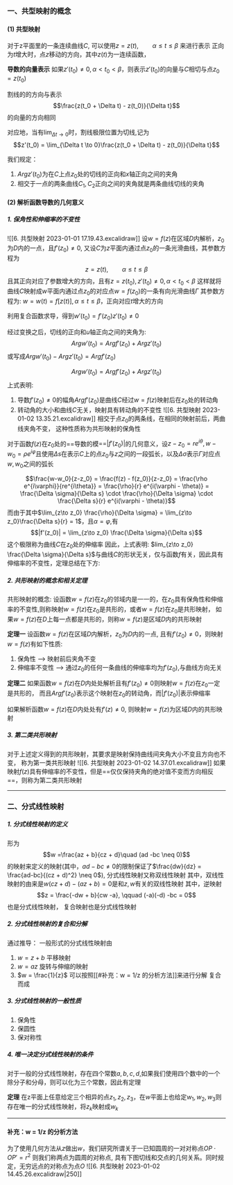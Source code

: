 ### 一、共型映射的概念
#### (1) 共型映射
对于z平面里的一条连续曲线$C$, 可以使用$z = z(t),\qquad \alpha \leq t \leq \beta$
来进行表示
正向为$t$增大时，点$z$移动的方向，其中$z(t)$为一连续函数，

**导数的向量表示**
如果$z'(t_0)\neq 0, \alpha < t_0 < \beta$，则表示$z'(t_0)$的向量与$C$相切与点$z_0 = z(t_0)$

割线的的方向与表示
$$\frac{z(t_0 + \Delta t) - z(t_0)}{\Delta t}$$
的向量的方向相同

对应地，当有$\lim_{\Delta t \to 0}$时，割线极限位置为切线,记为
$$z'(t_0) = \lim_{\Delta t \to 0}\frac{z(t_0 + \Delta t) - z(t_0)}{\Delta t}$$

我们规定：
1) $Argz'(t_0)$为在$C$上点$z_0$处的切线的正向和$x$轴正向之间的夹角
2) 相交于一点的两条曲线$C_1,C_2$正向之间的夹角就是两条曲线切线的夹角

#### (2) 解析函数导数的几何意义
##### 1. 保角性和伸缩率的不变性 
![[6. 共型映射 2023-01-01 17.19.43.excalidraw]]
设$w=f(z)$在区域$D$内解析，$z_0$为$D$内的一点，且$f'(z_0) \neq 0$, 又设$C$为$z$平面内通过点$z_0$的一条光滑曲线，其参数方程为
$$z = z(t), \qquad \alpha \leq t \leq \beta$$
且其正向对应了参数增大的方向，且有$z=z(t_0), z'(t_0) \neq 0, \alpha < t_0 < \beta$
这样就将曲线$C$映射成$w$平面内通过点$z_0$的对应点$w = f(z_0)$的一条有向光滑曲线$\Gamma$
其参数方程为: $w = w(t) = f[z(t)],  \alpha \leq t \leq \beta$，正向对应$t$增大的方向

利用复合函数求导，得到$w'(t_0) = f'(z_0)z'(t_0)\neq 0$

经过变换之后，切线的正向和$u$轴正向之间的夹角为: 
$$Arg w'(t_0) = Argf'(z_0)+ Arg z'(t_0)$$
或写成$Argw'(t_0) - Argz'(t_0) = Argf'(z_0)$

$$Argw'(t_0) = Arg f'(z_0) + Argz'(t_0)$$
上式表明: 
1) 导数$f'(z_0)\neq 0$的幅角$Argf'(z_0)$是曲线$C$经过$w =f(z)$映射后在$z_0$处的转动角
2) 转动角的大小和曲线$C$无关，映射具有转动角的不变性
![[6. 共型映射 2023-01-02 13.35.21.excalidraw]]
相交于点$z_0$的两条线，在相同的映射前后，两曲线夹角不变， 这种性质称为共形映射的保角性

对于函数$f(z)$在$z_0$处的==导数的模==$|f'(z_0)|$的几何意义，设$z-z_0 = re^{i\theta}, w-w_0 = \rho e^{i\varphi}$且使用$\Delta s$在表示$C$上的点$z_0$与$z$之间的一段弧长，以及$\Delta\sigma$表示$\Gamma$对应点$w,w_0$之间的弧长

$$\frac{w-w_0}{z-z_0} = \frac{f(z) - f(z_0)}{z-z_0} = \frac{\rho e^{i\varphi}}{re^{i\theta}} = \frac{\rho}{r} e^{i(\varphi - \theta)} = \frac{\Delta \sigma}{\Delta s} \cdot \frac{\rho}{\Delta \sigma} \cdot  \frac{\Delta s}{r} e^{i(\varphi - \theta)}$$
而由于其中$\lim_{z\to z_0} \frac{\rho}{\Delta \sigma} = \lim_{z\to z_0}\frac{\Delta s}{r} = 1$，且$\alpha = \varphi$,有
$$|f'(z_0)| = \lim_{z\to z_0} \frac{\Delta \sigma}{\Delta s}$$
这个极限称为曲线$C$在$z_0$处的伸缩率
因此，上式表明: 
$lim_{z\to z_0} \frac{\Delta \sigma}{\Delta s}$与曲线$C$的形状无关，仅与函数$f$有关，因此具有伸缩率的不变性，定理总结在下方: 

##### 2. 共形映射的概念和相关定理

共形映射的概念: 
设函数$w = f(z)$在$z_0$的邻域内是一一的，在$z_0$具有保角性和伸缩率的不变性,则称映射$w = f(z)$在$z_0$是共形的，或者$w = f(z)$在$z_0$是共形映射， 如果$w = f(z)$在$D$上每一点都是共形的，则称$w = f(z)$是区域$D$内的共形映射

**定理一** 
设函数$w = f(z)$在区域$D$内解析，$z_0$为$D$内的一点, 且有$f'(z_0)\neq 0$，则映射$w = f(z)$有如下性质: 
1) 保角性 --> 映射前后夹角不变
2) 伸缩率不变性 --> 通过$z_0$的任何一条曲线的伸缩率均为$f'(z_0)$,与曲线方向无关

**定理二**
如果函数$w = f(z)$在$D$内处处解析且有$f'(z_0) \neq 0$则映射$w = f(z)$在$z_0$一定是共形的， 而且$Argf'(z_0)$表示这个映射在$z_0$的转动角，而$|f'(z_0)|$表示伸缩率

如果解析函数$w = f(z)$在$D$内处处有$f'(z)\neq 0$, 则映射$w = f(z)$为区域$D$内的共形映射

##### 3. 第二类共形映射
对于上述定义得到的共形映射，其要求是映射保持曲线间夹角大小不变且方向也不变， 称为第一类共形映射
![[6. 共型映射 2023-01-02 14.37.01.excalidraw]]
如果映射$f(z)$具有伸缩率的不变性，但是==仅仅保持夹角的绝对值不变而方向相反==，则称为第二类共形映射

---
### 二、分式线性映射
##### 1. 分式线性映射的定义 
形为
$$w =\frac{az + b}{cz + d}\quad (ad -bc \neq 0)$$
的映射来定义的映射(其中，$ad-bc \neq 0$的限制保证了$\frac{dw}{dz} = \frac{ad-bc}{(cz + d)^2} \neq 0$),
分式线性映射又称双线性映射
其中，双线性映射的由来是$w(cz + d) - (az + b)=0$是和$z,w$有关的双线性映射
其中，逆映射
$$z = \frac{-dw + b}{cw -a}, \qquad (-a)(-d) -bc = 0$$
也是分式线性映射， 复合映射也是分式线性映射

##### 2. 分式线性映射的复合和分解
通过推导：
一般形式的分式线性映射由
1) $w = z + b$      平移映射
2) $w = az$          旋转与伸缩的映射
3) $w = \frac{1}{z}$          可以按照[[#补充：w = 1/z 的分析方法]]来进行分解
复合而成

##### 3. 分式线性映射的一般性质
1. 保角性
2. 保圆性
3. 保对称性

##### 4. 唯一决定分式线性映射的条件
对于一般的分式线性映射，存在四个常数$a,b,c,d,$如果我们使用四个数中的一个除分子和分母，则可以化为三个常数，因此有定理

**定理**
在z平面上任意给定三个相异的点$z_1,z_2,z_3$，在$w$平面上也给定$w_1,w_2,w_3$则存在唯一的分式线性映射，将$z_k$映射成$w_k$



---
#### 补充：w = 1/z 的分析方法
为了使用几何方法从$z$做出$w$，我们研究所谓关于一已知圆周的一对对称点$OP\cdot OP' = r^2$
则我们称两点为圆周的对称点, 具有下图切线和交点的几何关系。同时规定，无穷远点的对称点为点$O$
![[6. 共型映射 2023-01-02 14.45.26.excalidraw|250]]


